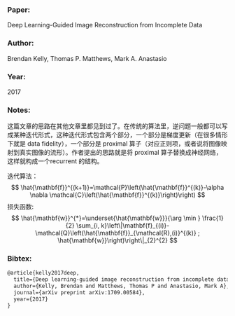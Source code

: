### Paper:

Deep Learning-Guided Image Reconstruction from Incomplete Data

### Author:

Brendan Kelly, Thomas P. Matthews, Mark A. Anastasio

### Year:

2017

### Notes:

这篇文章的思路在其他文章里都见到过了。在传统的算法里，逆问题一般都可以写成某种迭代形式，这种迭代形式包含两个部分，一个部分是梯度更新（在很多情形下就是 data fidelity），一个部分是 proximal 算子（对应正则项，或者说将图像映射到真实图像的流形）。作者提出的思路就是将 proximal 算子替换成神经网络，这样就构成一个recurrent 的结构。

迭代算法：
$$
\hat{\mathbf{f}}^{(k+1)}=\mathcal{P}\left(\hat{\mathbf{f}}^{(k)}-\alpha \nabla \mathcal{C}\left(\hat{\mathbf{f}}^{(k)}\right)\right)
$$
损失函数:
$$
\hat{\mathbf{w}}^{*}=\underset{\hat{\mathbf{w}}}{\arg \min } \frac{1}{2} \sum_{i, k}\left\|\mathbf{f}_{(i)}-\mathcal{Q}\left(\hat{\mathbf{f}}_{\mathcal{R},(i)}^{(k)} ; \hat{\mathbf{w}}\right)\right\|_{2}^{2}
$$

### Bibtex:

```latex
@article{kelly2017deep,
  title={Deep learning-guided image reconstruction from incomplete data},
  author={Kelly, Brendan and Matthews, Thomas P and Anastasio, Mark A},
  journal={arXiv preprint arXiv:1709.00584},
  year={2017}
}
```